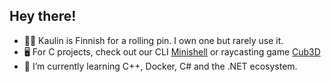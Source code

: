 ## Hey there!
- 🧑‍🍳 Kaulin is Finnish for a rolling pin. I own one but rarely use it.
- 🖥️ For C projects, check out our CLI [Minishell](https://github.com/kaulin/42_minishell) or raycasting game [Cub3D](https://github.com/em1e/cub3d)
- 🌱 I’m currently learning C++, Docker, C# and the .NET ecosystem.
  
<!--
**kaulin/kaulin** is a ✨ _special_ ✨ repository because its `README.md` (this file) appears on your GitHub profile.

Here are some ideas to get you started:

- 🔭 I’m currently working on ...
- 👯 I’m looking to collaborate on ...
- 🤔 I’m looking for help with ...
- 💬 Ask me about ...
- 📫 How to reach me: ...
- 😄 Pronouns: ...
- ⚡ Fun fact: ...
-->
